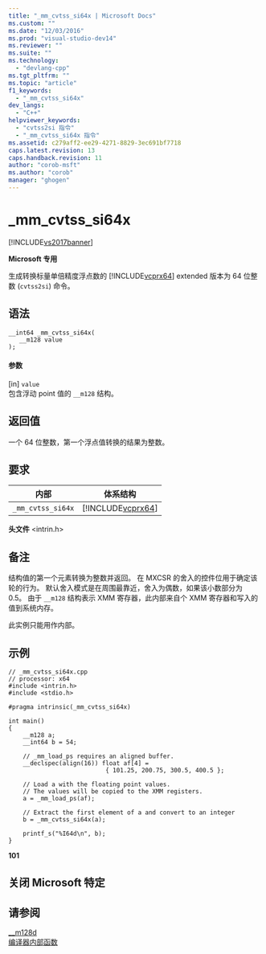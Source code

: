 ```yaml
---
title: "_mm_cvtss_si64x | Microsoft Docs"
ms.custom: ""
ms.date: "12/03/2016"
ms.prod: "visual-studio-dev14"
ms.reviewer: ""
ms.suite: ""
ms.technology: 
  - "devlang-cpp"
ms.tgt_pltfrm: ""
ms.topic: "article"
f1_keywords: 
  - "_mm_cvtss_si64x"
dev_langs: 
  - "C++"
helpviewer_keywords: 
  - "cvtss2si 指令"
  - "_mm_cvtss_si64x 指令"
ms.assetid: c279aff2-ee29-4271-8829-3ec691bf7718
caps.latest.revision: 13
caps.handback.revision: 11
author: "corob-msft"
ms.author: "corob"
manager: "ghogen"
---
```

# _mm_cvtss_si64x
[!INCLUDE[vs2017banner](../assembler/inline/includes/vs2017banner.md)]

**Microsoft 专用**  
  
 生成转换标量单倍精度浮点数的 [!INCLUDE[vcprx64](../assembler/inline/includes/vcprx64_md.md)] extended 版本为 64 位整数 \(`cvtss2si`\) 命令。  
  
## 语法  
  
```  
__int64 _mm_cvtss_si64x(   
   __m128 value   
);  
```  
  
#### 参数  
 \[in\] `value`  
 包含浮动 point 值的 `__m128` 结构。  
  
## 返回值  
 一个 64 位整数，第一个浮点值转换的结果为整数。  
  
## 要求  
  
|内部|体系结构|  
|--------|----------|  
|`_mm_cvtss_si64x`|[!INCLUDE[vcprx64](../assembler/inline/includes/vcprx64_md.md)]|  
  
 **头文件** \<intrin.h\>  
  
## 备注  
 结构值的第一个元素转换为整数并返回。  在 MXCSR 的舍入的控件位用于确定该轮的行为。  默认舍入模式是在周围最靠近，舍入为偶数，如果该小数部分为 0.5。  由于 `__m128` 结构表示 XMM 寄存器，此内部来自个 XMM 寄存器和写入的值到系统内存。  
  
 此实例只能用作内部。  
  
## 示例  
  
```  
// _mm_cvtss_si64x.cpp  
// processor: x64  
#include <intrin.h>  
#include <stdio.h>  
  
#pragma intrinsic(_mm_cvtss_si64x)  
  
int main()  
{  
    __m128 a;  
    __int64 b = 54;  
  
    // _mm_load_ps requires an aligned buffer.  
    __declspec(align(16)) float af[4] =  
                           { 101.25, 200.75, 300.5, 400.5 };  
  
    // Load a with the floating point values.  
    // The values will be copied to the XMM registers.  
    a = _mm_load_ps(af);  
  
    // Extract the first element of a and convert to an integer  
    b = _mm_cvtss_si64x(a);  
  
    printf_s("%I64d\n", b);  
}  
```  
  
  **101**   
## 关闭 Microsoft 特定  
  
## 请参阅  
 [\_\_m128d](../cpp/m128d.md)   
 [编译器内部函数](../intrinsics/compiler-intrinsics.md)
